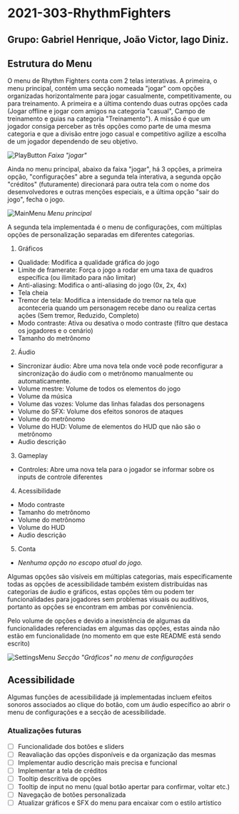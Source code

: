 # 2021-303-RhythmFighters 
## Grupo: Gabriel Henrique, João Victor, Iago Diniz.
## Estrutura do Menu

  O menu de Rhythm Fighters conta com 2 telas interativas. A primeira, o menu principal, contém uma secção nomeada "jogar" com opções organizadas horizontalmente para jogar casualmente, competitivamente, ou para treinamento. A primeira e a última contendo duas outras opções cada (Jogar offline e jogar com amigos na categoria "casual", Campo de treinamento e guias na categoria "Treinamento"). A missão é que um jogador consiga perceber as três opções como parte de uma mesma categoria e que a divisão entre jogo casual e competitivo agilize a escolha de um jogador dependendo de seu objetivo.
  
  ![PlayButton](https://user-images.githubusercontent.com/43860020/135894758-1bc6c99b-1091-4981-8b40-8408226a4356.gif) *Faixa "jogar"*
  
  Ainda no menu principal, abaixo da faixa "jogar", há 3 opções, a primeira opção, "configurações" abre a segunda tela interativa, a segunda opção "créditos" (futuramente) direcionará para outra tela com o nome dos desenvolvedores e outras menções especiais, e a última opção "sair do jogo", fecha o jogo.
  
  ![MainMenu](https://user-images.githubusercontent.com/43860020/135894432-1c564a3d-186b-4fdf-8991-0e2f33b5b5b0.jpg) *Menu principal*
  
  A segunda tela implementada é o menu de configurações, com múltiplas opções de personalização separadas em diferentes categorias.
  1. Gráficos
   - Qualidade: Modifica a qualidade gráfica do jogo
   - Limite de framerate: Força o jogo a rodar em uma taxa de quadros específica (ou ilimitado para não limitar)
   - Anti-aliasing: Modifica o anti-aliasing do jogo (0x, 2x, 4x)
   - Tela cheia
   - Tremor de tela: Modifica a intensidade do tremor na tela que aconteceria quando um personagem recebe dano ou realiza certas ações (Sem tremor, Reduzido, Completo)
   - Modo contraste: Ativa ou desativa o modo contraste (filtro que destaca os jogadores e o cenário)
   - Tamanho do metrônomo
  2. Áudio
   - Sincronizar áudio: Abre uma nova tela onde você pode reconfigurar a sincronização do áudio com o metrônomo manualmente ou automaticamente.
   - Volume mestre: Volume de todos os elementos do jogo
   - Volume da música
   - Volume das vozes: Volume das linhas faladas dos personagens
   - Volume do SFX: Volume dos efeitos sonoros de ataques
   - Volume do metrônomo
   - Volume do HUD: Volume de elementos do HUD que não são o metrônomo
   - Audio descrição
  3. Gameplay
   - Controles: Abre uma nova tela para o jogador se informar sobre os inputs de controle diferentes
  4. Acessibilidade
   - Modo contraste
   - Tamanho do metrônomo
   - Volume do metrônomo
   - Volume do HUD
   - Audio descrição
  5. Conta
   - *Nenhuma opção no escopo atual do jogo.*

  Algumas opções são visíveis em múltiplas categorias, mais especificamente todas as opções de acessibilidade também existem distribuídas nas categorias de áudio e gráficos, estas opções têm ou podem ter funcionalidades para jogadores sem problemas visuais ou auditivos, portanto as opções se encontram em ambas por convêniencia.

  Pelo volume de opções e devido a inexistência de algumas da funcionalidades referenciadas em algumas das opções, estas ainda não estão em funcionalidade (no momento em que este README está sendo escrito)
  
  ![SettingsMenu](https://user-images.githubusercontent.com/43860020/135895445-cd0aebe9-8748-4467-a6ff-e131b889b007.jpg) *Secção "Gráficos" no menu de configurações*

## Acessibilidade

  Algumas funções de acessibilidade já implementadas incluem efeitos sonoros associados ao clique do botão, com um áudio específico ao abrir o menu de configurações e a secção de acessibilidade.

### Atualizações futuras
  - [ ] Funcionalidade dos botões e sliders
  - [ ] Reavaliação das opções disponíveis e da organização das mesmas
  - [ ] Implementar audio descrição mais precisa e funcional
  - [ ] Implementar a tela de créditos
  - [ ] Tooltip descritiva de opções
  - [ ] Tooltip de input no menu (qual botão apertar para confirmar, voltar etc.)
  - [ ] Navegação de botões personalizada
  - [ ] Atualizar gráficos e SFX do menu para encaixar com o estilo artístico
